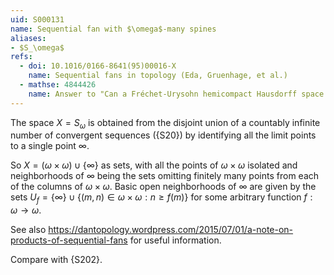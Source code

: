 ```yaml
---
uid: S000131
name: Sequential fan with $\omega$-many spines
aliases:
- $S_\omega$
refs:
  - doi: 10.1016/0166-8641(95)00016-X
    name: Sequential fans in topology (Eda, Gruenhage, et al.)
  - mathse: 4844426
    name: Answer to "Can a Fréchet-Urysohn hemicompact Hausdorff space fail to be locally compact?"
---
```


The space $X=S_\omega$ is obtained from the disjoint union of a countably infinite number of convergent sequences ({S20}) by identifying all the limit points to a single point $\infty$.

So $X=(\omega\times\omega)\cup\{\infty\}$ as sets, with all the points of $\omega\times\omega$ isolated and neighborhoods of $\infty$ being the sets omitting finitely many points from each of the columns of $\omega\times\omega$.
Basic open neighborhoods of $\infty$ are given by the sets
$U_f=\{\infty\}\cup\{(m,n)\in\omega\times\omega:n\ge f(m)\}$
for some arbitrary function $f:\omega\to\omega$.

See also <https://dantopology.wordpress.com/2015/07/01/a-note-on-products-of-sequential-fans> for useful information.

Compare with {S202}.
